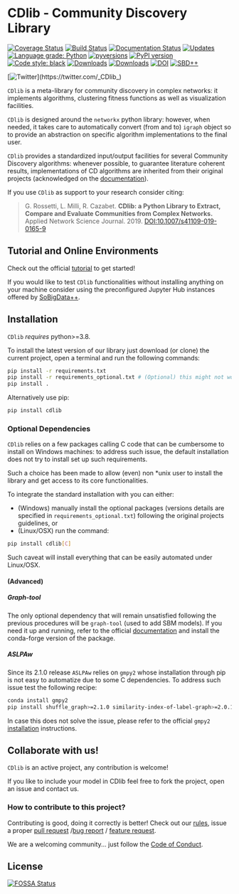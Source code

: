 # CDlib - Community Discovery Library
[![Coverage Status](https://coveralls.io/repos/github/GiulioRossetti/cdlib/badge.svg?branch=master)](https://coveralls.io/github/GiulioRossetti/cdlib?branch=master)
[![Build Status](https://travis-ci.com/GiulioRossetti/cdlib.svg?branch=master)](https://travis-ci.com/GiulioRossetti/cdlib)
[![Documentation Status](https://readthedocs.org/projects/cdlib/badge/?version=latest)](http://cdlib.readthedocs.io/en/latest/?badge=latest)
[![Updates](https://pyup.io/repos/github/GiulioRossetti/cdlib/shield.svg)](https://pyup.io/repos/github/GiulioRossetti/cdlib/)
[![Language grade: Python](https://img.shields.io/lgtm/grade/python/g/GiulioRossetti/nclib.svg?logo=lgtm&logoWidth=18)](https://lgtm.com/projects/g/GiulioRossetti/nclib/context:python)
[![pyversions](https://img.shields.io/pypi/pyversions/cdlib.svg)](https://badge.fury.io/py/cdlib)
[![PyPI version](https://badge.fury.io/py/cdlib.svg)](https://badge.fury.io/py/cdlib)
[![Code style: black](https://img.shields.io/badge/code%20style-black-000000.svg)](https://github.com/psf/black)
[![Downloads](https://pepy.tech/badge/cdlib/month)](https://pepy.tech/project/cdlib)
[![Downloads](https://pepy.tech/badge/cdlib)](https://pepy.tech/project/cdlib)
[![DOI](https://zenodo.org/badge/DOI/10.5281/zenodo.4575156.svg)](https://doi.org/10.5281/zenodo.4575156)
[![SBD++](https://img.shields.io/badge/Available%20on-SoBigData%2B%2B-green)](https://sobigdata.d4science.org/group/sobigdata-gateway/explore?siteId=20371853)


[![Twitter](https://img.shields.io/twitter/url/https/twitter.com/_CDlib_.svg?style=social&label=Follow%20%40_CDlib_)](https://twitter.com/_CDlib_)

<!---
[![FOSSA Status](https://app.fossa.io/api/projects/git%2Bgithub.com%2FGiulioRossetti%2Fcdlib.svg?type=shield)](https://app.fossa.io/projects/git%2Bgithub.com%2FGiulioRossetti%2Fcdlib?ref=badge_shield)
--->

``CDlib`` is a meta-library for community discovery in complex networks: it implements algorithms, clustering fitness functions as well as visualization facilities.


``CDlib`` is designed around the ``networkx`` python library: however, when needed, it takes care to automatically convert (from and to) ``igraph`` object so to provide an abstraction on specific algorithm implementations to the final user.

``CDlib`` provides a standardized input/output facilities for several Community Discovery algorithms: whenever possible, to guarantee literature coherent results, implementations of CD algorithms are inherited from their original projects (acknowledged on the [documentation](https://cdlib.readthedocs.io)).


If you use ``CDlib`` as support to your research consider citing:

> G. Rossetti, L. Milli, R. Cazabet.
> **CDlib: a Python Library to Extract, Compare and Evaluate Communities from Complex Networks.**
> Applied Network Science Journal. 2019. 
> [DOI:10.1007/s41109-019-0165-9]()

## Tutorial and Online Environments

Check out the official [tutorial](https://colab.research.google.com/github/GiulioRossetti/cdlib/blob/master/docs/CDlib.ipynb) to get started!

If you would like to test ``CDlib`` functionalities without installing anything on your machine consider using the preconfigured Jupyter Hub instances offered by [SoBigData++](https://sobigdata.d4science.org/group/sobigdata-gateway/explore?siteId=20371853).

## Installation

``CDlib`` *requires* python>=3.8.

To install the latest version of our library just download (or clone) the current project, open a terminal and run the following commands:

```bash
pip install -r requirements.txt
pip install -r requirements_optional.txt # (Optional) this might not work in Windows systems due to C-based dependencies.
pip install .
```

Alternatively use pip:
```bash
pip install cdlib
```

### Optional Dependencies
``CDlib`` relies on a few packages calling C code that can be cumbersome to install on Windows machines: to address such issue, the default installation does not try to install set up such requirements.

Such a choice has been made to allow (even) non *unix user to install the library and get access to its core functionalities. 

To integrate the standard installation with you can either:

- (Windows) manually install the optional packages (versions details are specified in ``requirements_optional.txt``) following the original projects guidelines, or
- (Linux/OSX) run the command:

```bash
pip install cdlib[C]
```

Such caveat will install everything that can be easily automated under Linux/OSX. 

#### (Advanced) 

##### Graph-tool
The only optional dependency that will remain unsatisfied following the previous procedures will be ``graph-tool`` (used to add SBM models). 
If you need it up and running, refer to the official [documentation](https://git.skewed.de/count0/graph-tool/wikis/installation-instructions) and install the conda-forge version of the package.

##### ASLPAw

Since its 2.1.0 release ``ASLPAw`` relies on ``gmpy2`` whose installation through pip is not easy to automatize due to some C dependencies.
To address such issue test the following recipe:

```bash
conda install gmpy2 
pip install shuffle_graph>=2.1.0 similarity-index-of-label-graph>=2.0.1 ASLPAw>=2.1.0
```

In case this does not solve the issue, please refer to the official ``gmpy2`` [installation](https://gmpy2.readthedocs.io/en/latest/intro.html#installation) instructions.

## Collaborate with us!

``CDlib`` is an active project, any contribution is welcome!

If you like to include your model in CDlib feel free to fork the project, open an issue and contact us.

### How to contribute to this project?

Contributing is good, doing it correctly is better! Check out our [rules](https://github.com/GiulioRossetti/cdlib/blob/master/.github/CONTRIBUTING.md), issue a proper [pull request](https://github.com/GiulioRossetti/cdlib/blob/master/.github/PULL_REQUEST_TEMPLATE.md) /[bug report](https://github.com/GiulioRossetti/cdlib/blob/master/.github/ISSUE_TEMPLATE/bug_report.md) / [feature request](https://github.com/GiulioRossetti/cdlib/blob/master/.github/ISSUE_TEMPLATE/feature_request.md).

We are a welcoming community... just follow the [Code of Conduct](https://github.com/GiulioRossetti/cdlib/blob/master/.github/CODE_OF_CONDUCT.md).


## License
[![FOSSA Status](https://app.fossa.io/api/projects/git%2Bgithub.com%2FGiulioRossetti%2Fcdlib.svg?type=large)](https://app.fossa.io/projects/git%2Bgithub.com%2FGiulioRossetti%2Fcdlib?ref=badge_large)

